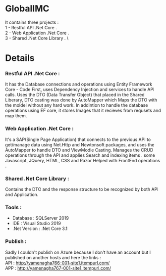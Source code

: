 # GlobalIMC

It contains three projects : \
1 - Restful API .Net Core . \
2 - Web Application .Net Core . \
3 - Shared .Net Core Library . \

# Details

### Restful API .Net Core :

It has the Database connections and operations using Entity Framework Core - Code First, uses Dependency Injection and services to handle API calls.
Uses the DTO (Data Transfer Object) that placed in the Shared Liberary, DTO casting was done by AutoMapper which Maps the DTO with the moldel without any hard work.
In addintion to handle the database operations using EF core, it stores Images that it recieves from requsets and map them.

### Web Application .Net Core :

It's a SAP(Single Page Application) that connects to the previous API to get/manage data using Net.Http and Newtonsoft packages, and uses the AutoMapper to handle DTO and ViewModle Casting.
Manages the CRUD operations through the API and applies Search and indexing items .
some Javascript, JQuery, HTML, CSS and Razor Helped with FrontEnd operations .

### Shared .Net Core Library :

Contains the DTO and the response structure to be recognized by both API and Application.



### Tools :
- Database : SQLServer 2019
- IDE : Visual Studio 2019
- .Net Version : .Net Core 3.1


### Publish :
Sadly I couldn't publish on Azure because I don't have an account but I published on another hosts and here the links : \
API : http://yamenagha766-001-site1.itempurl.com/ \
APP : http://yamenagha767-001-site1.itempurl.com/
